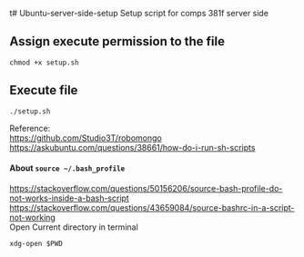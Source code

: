 t# Ubuntu-server-side-setup
Setup script for comps 381f server side

## Assign execute permission to the file
```
chmod +x setup.sh
```

## Execute file
```
./setup.sh
```

Reference:
<br>
https://github.com/Studio3T/robomongo
<br>
https://askubuntu.com/questions/38661/how-do-i-run-sh-scripts
<br>
#### About `source ~/.bash_profile`
https://stackoverflow.com/questions/50156206/source-bash-profile-do-not-works-inside-a-bash-script
<br>
https://stackoverflow.com/questions/43659084/source-bashrc-in-a-script-not-working
<br>
Open Current directory in terminal
```
xdg-open $PWD
```
